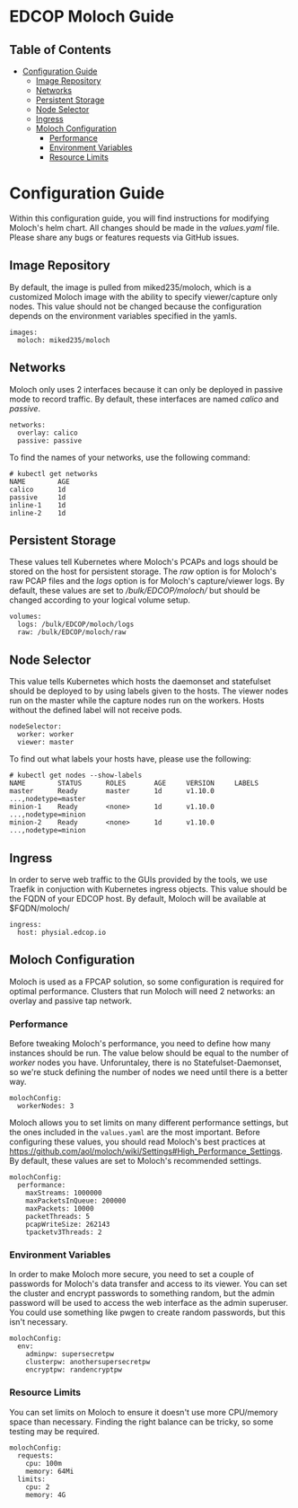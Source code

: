 # EDCOP Moloch Guide

Table of Contents
-----------------
 
* [Configuration Guide](#configuration-guide)
	* [Image Repository](#image-repository)
	* [Networks](#networks)
	* [Persistent Storage](#persistent-storage)
	* [Node Selector](#node-selector)
	* [Ingress](#ingress)
	* [Moloch Configuration](#moloch-configuration)
		* [Performance](#performance)
		* [Environment Variables](#environment-variables)
		* [Resource Limits](#resource-limits)
	
# Configuration Guide

Within this configuration guide, you will find instructions for modifying Moloch's helm chart. All changes should be made in the *values.yaml* file.
Please share any bugs or features requests via GitHub issues.
 
## Image Repository

By default, the image is pulled from miked235/moloch, which is a customized Moloch image with the ability to specify viewer/capture only nodes. This value should not be changed because the configuration depends on the environment variables specified in the yamls.
 
```
images:
  moloch: miked235/moloch
```
 
## Networks

Moloch only uses 2 interfaces because it can only be deployed in passive mode to record traffic. By default, these interfaces are named *calico* and *passive*. 

```
networks:
  overlay: calico
  passive: passive
```
 
To find the names of your networks, use the following command:
 
```
# kubectl get networks
NAME		AGE
calico		1d
passive		1d
inline-1	1d
inline-2	1d
```

## Persistent Storage

These values tell Kubernetes where Moloch's PCAPs and logs should be stored on the host for persistent storage. The *raw* option is for Moloch's raw PCAP files and the *logs* option is for Moloch's capture/viewer logs. By default, these values are set to */bulk/EDCOP/moloch/* but should be changed according to your logical volume setup. 

```
volumes:
  logs: /bulk/EDCOP/moloch/logs
  raw: /bulk/EDCOP/moloch/raw
```
	  
## Node Selector

This value tells Kubernetes which hosts the daemonset and statefulset should be deployed to by using labels given to the hosts. The viewer nodes run on the master while the capture nodes run on the workers. Hosts without the defined label will not receive pods. 
 
```
nodeSelector:
  worker: worker
  viewer: master
```
 
To find out what labels your hosts have, please use the following:
```
# kubectl get nodes --show-labels
NAME		STATUS		ROLES		AGE		VERSION		LABELS
master 		Ready		master		1d		v1.10.0		...,nodetype=master
minion-1	Ready		<none>		1d		v1.10.0		...,nodetype=minion
minion-2	Ready		<none>		1d		v1.10.0		...,nodetype=minion
```

## Ingress

In order to serve web traffic to the GUIs provided by the tools, we use Traefik in conjuction with Kubernetes ingress objects. This value should be the FQDN of your EDCOP host. By default, Moloch will be available at $FQDN/moloch/

```
ingress:
  host: physial.edcop.io
```

## Moloch Configuration

Moloch is used as a FPCAP solution, so some configuration is required for optimal performance. Clusters that run Moloch  will need 2 networks: an overlay and passive tap network.

### Performance

Before tweaking Moloch's performance, you need to define how many instances should be run. The value below should be equal to the number of *worker* nodes you have. Unforuntaley, there is no Statefulset-Daemonset, so we're stuck defining the number of nodes we need until there is a better way.

```
molochConfig:
  workerNodes: 3
```

Moloch allows you to set limits on many different performance settings, but the ones included in the ```values.yaml``` are the most important. Before configuring these values, you should read Moloch's best practices at https://github.com/aol/moloch/wiki/Settings#High_Performance_Settings. By default, these values are set to Moloch's recommended settings. 

```
molochConfig:
  performance:
    maxStreams: 1000000
    maxPacketsInQueue: 200000
    maxPackets: 10000
    packetThreads: 5
    pcapWriteSize: 262143
    tpacketv3Threads: 2
```

### Environment Variables

In order to make Moloch more secure, you need to set a couple of passwords for Moloch's data transfer and access to its viewer. You can set the cluster and encrypt passwords to something random, but the admin password will be used to access the web interface as the admin superuser. You could use something like pwgen to create random passwords, but this isn't necessary. 

```
molochConfig:
  env:
    adminpw: supersecretpw
    clusterpw: anothersupersecretpw
    encryptpw: randencryptpw
```

### Resource Limits

You can set limits on Moloch to ensure it doesn't use more CPU/memory space than necessary. Finding the right balance can be tricky, so some testing may be required. 

```
molochConfig:
  requests:
    cpu: 100m
    memory: 64Mi
  limits:
    cpu: 2
    memory: 4G
```
